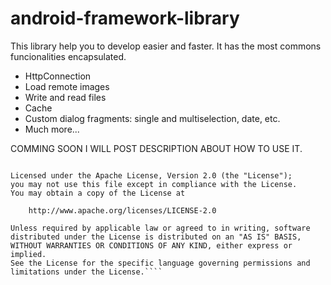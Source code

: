 android-framework-library
=========================

This library help you to develop easier and faster. It has the most commons funcionalities encapsulated.

- HttpConnection
- Load remote images
- Write and read files
- Cache
- Custom dialog fragments: single and multiselection, date, etc.
- Much more...

COMMING SOON I WILL POST DESCRIPTION ABOUT HOW TO USE IT.











````Copyright 2014 David de Miguel Galán (Meslize)

Licensed under the Apache License, Version 2.0 (the "License");
you may not use this file except in compliance with the License.
You may obtain a copy of the License at

    http://www.apache.org/licenses/LICENSE-2.0

Unless required by applicable law or agreed to in writing, software
distributed under the License is distributed on an "AS IS" BASIS,
WITHOUT WARRANTIES OR CONDITIONS OF ANY KIND, either express or implied.
See the License for the specific language governing permissions and
limitations under the License.````
